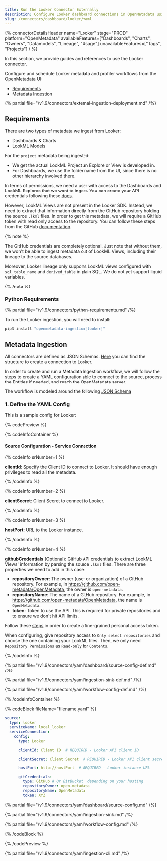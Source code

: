 ```yaml
---
title: Run the Looker Connector Externally
description: Configure Looker dashboard connections in OpenMetadata using YAML. Step-by-step setup guide with examples for seamless data catalog integration.
slug: /connectors/dashboard/looker/yaml
---
```


{% connectorDetailsHeader
  name="Looker"
  stage="PROD"
  platform="OpenMetadata"
  availableFeatures=["Dashboards", "Charts", "Owners", "Datamodels", "Lineage", "Usage"]
  unavailableFeatures=["Tags", "Projects"]
/ %}

In this section, we provide guides and references to use the Looker connector.

Configure and schedule Looker metadata and profiler workflows from the OpenMetadata UI:

- [Requirements](#requirements)
- [Metadata Ingestion](#metadata-ingestion)

{% partial file="/v1.9/connectors/external-ingestion-deployment.md" /%}

## Requirements

There are two types of metadata we ingest from Looker:
- Dashboards & Charts
- LookML Models

For the `project` metadata being ingested:
- We get the actual LookML Project an Explore or View is developed in.
- For Dashboards, we use the folder name from the UI, since there is no other hierarchy involved there.

In terms of permissions, we need a user with access to the Dashboards and LookML Explores that we want to ingest. You can
create your API credentials following these [docs](https://cloud.google.com/looker/docs/api-auth).

However, LookML Views are not present in the Looker SDK. Instead, we need to extract that information directly from
the GitHub repository holding the source `.lkml` files. In order to get this metadata, we will require a GitHub token
with read only access to the repository. You can follow these steps from the GitHub [documentation](https://docs.github.com/en/enterprise-server@3.4/authentication/keeping-your-account-and-data-secure/creating-a-personal-access-token).

{% note %}

The GitHub credentials are completely optional. Just note that without them, we won't be able to ingest metadata
out of LookML Views, including their lineage to the source databases.

Moreover, Looker lineage only supports LookML views configured with `sql_table_name` and `derived_table` in plain SQL.
We do not yet support liquid variables.

{% /note %}

### Python Requirements

{% partial file="/v1.9/connectors/python-requirements.md" /%}

To run the Looker ingestion, you will need to install:

```bash
pip3 install "openmetadata-ingestion[looker]"
```

## Metadata Ingestion

All connectors are defined as JSON Schemas. 
[Here](https://github.com/open-metadata/OpenMetadata/blob/main/openmetadata-spec/src/main/resources/json/schema/entity/services/connections/dashboard/lookerConnection.json)
you can find the structure to create a connection to Looker.

In order to create and run a Metadata Ingestion workflow, we will follow
the steps to create a YAML configuration able to connect to the source,
process the Entities if needed, and reach the OpenMetadata server.

The workflow is modeled around the following
[JSON Schema](https://github.com/open-metadata/OpenMetadata/blob/main/openmetadata-spec/src/main/resources/json/schema/metadataIngestion/workflow.json)

### 1. Define the YAML Config

This is a sample config for Looker:

{% codePreview %}

{% codeInfoContainer %}

#### Source Configuration - Service Connection

{% codeInfo srNumber=1 %}

**clientId**: Specify the Client ID to connect to Looker. It should have enough privileges to read all the metadata.

{% /codeInfo %}

{% codeInfo srNumber=2 %}

**clientSecret**: Client Secret to connect to Looker.

{% /codeInfo %}

{% codeInfo srNumber=3 %}

**hostPort**: URL to the Looker instance.

{% /codeInfo %}

{% codeInfo srNumber=4 %}

**githubCredentials** (Optional): GitHub API credentials to extract LookML Views' information by parsing the source `.lkml` files. There are three
properties we need to add in this case:

- **repositoryOwner**: The owner (user or organization) of a GitHub repository. For example, in https://github.com/open-metadata/OpenMetadata, the owner is `open-metadata`.
- **repositoryName**: The name of a GitHub repository. For example, in https://github.com/open-metadata/OpenMetadata, the name is `OpenMetadata`.
- **token**: Token to use the API. This is required for private repositories and to ensure we don't hit API limits.

Follow these [steps](https://docs.github.com/en/authentication/keeping-your-account-and-data-secure/creating-a-personal-access-token#creating-a-fine-grained-personal-access-token) in order to create a fine-grained personal access token.

When configuring, give repository access to `Only select repositories` and choose the one containing your LookML files. Then, we only need `Repository Permissions` as `Read-only` for `Contents`.


{% /codeInfo %}

{% partial file="/v1.9/connectors/yaml/dashboard/source-config-def.md" /%}

{% partial file="/v1.9/connectors/yaml/ingestion-sink-def.md" /%}

{% partial file="/v1.9/connectors/yaml/workflow-config-def.md" /%}

{% /codeInfoContainer %}

{% codeBlock fileName="filename.yaml" %}

```yaml {% isCodeBlock=true %}
source:
  type: looker
  serviceName: local_looker
  serviceConnection:
    config:
      type: Looker
```
```yaml {% srNumber=1 %}
      clientId: Client ID  # REQUIRED - Looker API client ID
```
```yaml {% srNumber=2 %}
      clientSecret: Client Secret  # REQUIRED - Looker API client secret
```
```yaml {% srNumber=3 %}
      hostPort: http://hostPort  # REQUIRED - Looker instance URL
```
```yaml {% srNumber=4 %}
      gitCredentials:
        type: GitHub # Or BitBucket, depending on your hosting
        repositoryOwner: open-metadata
        repositoryName: OpenMetadata
        token: XYZ
```

{% partial file="/v1.9/connectors/yaml/dashboard/source-config.md" /%}

{% partial file="/v1.9/connectors/yaml/ingestion-sink.md" /%}

{% partial file="/v1.9/connectors/yaml/workflow-config.md" /%}

{% /codeBlock %}

{% /codePreview %}

{% partial file="/v1.9/connectors/yaml/ingestion-cli.md" /%}
